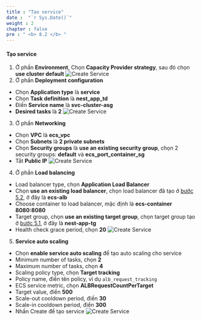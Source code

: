 ```yaml
---
title : "Tạo service"
date :  "`r Sys.Date()`" 
weight : 2 
chapter : false
pre : " <b> 8.2 </b> "
---
```

#### Tạo service
1. Ở phần **Environment**, Chọn **Capacity Provider strategy**, sau đó chọn **use cluster default**
![Create Service](/images/8-cluster-asg/8.2-create-service/001.png)
2. Ở phần **Deployment configuration**
  - Chọn **Application type** là **service**
  - Chọn **Task definition** là **nest_app_td**
  - Điền **Service name** là **svc-cluster-asg**
  - **Desired tasks** là **2**
![Create Service](/images/8-cluster-asg/8.2-create-service/002.png)
3. Ở phần **Networking**
  - Chọn **VPC** là **ecs_vpc**
  - Chọn **Subnets** là **2 private subnets**
  - Chọn **Security groups** là **use an existing security group**, chọn 2 security groups: **default** và **ecs_port_container_sg**
  - Tắt **Public IP**
![Create Service](/images/8-cluster-asg/8.2-create-service/003.png)
4. Ở phần **Load balancing**
  - Load balancer type, chọn **Application Load Balancer**
  - Chọn **use an existing load balancer**, chọn load balancer đã tạo ở [bước 5.2](/content/5-create-alb-and-target-groups/5.2-create-alb/), ở đây là **ecs-alb**
  - Choose container to load balancer, mặc định là **ecs-container 8080:8080**
  - Target group, chọn **use an existing target group**, chọn target group tạo ở [bước 5.1](/content/5-create-alb-and-target-groups/5.1-create-target-groups/), ở đây là **nest-app-tg**
  - Health check grace period, chọn **20**
![Create Service](/images/8-cluster-asg/8.2-create-service/004.png)
5. **Service auto scaling**
 - Chọn **enable service auto scaling** để tạo auto scaling cho service
  - Minimum number of tasks, chọn **2**
  - Maximum number of tasks, chọn **4**
  - Scaling policy type, chọn **Target tracking**
  - Policy name, điền tên policy, ví dụ ```alb_request_tracking```
  - ECS service metric, chọn **ALBRequestCountPerTarget**
  - Target value, điền **500**
  - Scale-out cooldown period, điền **30**
  - Scale-in cooldown period, điền **300**
  - Nhấn Create để tạo service
![Create Service](/images/8-cluster-asg/8.2-create-service/005.png)